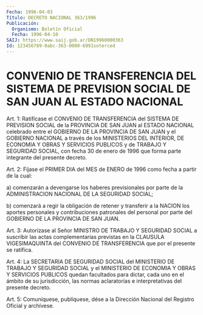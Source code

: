 ```yaml
---
Fecha: 1996-04-03
Título: DECRETO NACIONAL 363/1996
Publicación:
  Organismo: Boletín Oficial
  Fecha: 1996-04-10
SAIJ: https://www.saij.gob.ar/DN19960000363
Id: 123456789-0abc-363-0000-6991soterced
---
```

# CONVENIO DE TRANSFERENCIA DEL SISTEMA DE PREVISION SOCIAL DE SAN JUAN AL ESTADO NACIONAL

<a id="1"></a>
Art. 1: Ratifícase el CONVENIO DE TRANSFERENCIA del SISTEMA DE PREVISION SOCIAL  de  la  PROVINCIA DE SAN JUAN al ESTADO NACIONAL celebrado entre el GOBIERNO  DE  LA  PROVINCIA  DE  SAN  JUAN  y el GOBIERNO  NACIONAL  a  través de  los MINISTERIOS DEL INTERIOR, DE ECONOMIA Y OBRAS Y SERVICIOS PUBLICOS  y de  TRABAJO  Y  SEGURIDAD SOCIAL,  con  fecha  30 de enero de 1996 que forma parte integrante del presente decreto.

<a id="2"></a>
Art. 2: Fíjase el PRIMER DIA del MES de ENERO de 1996 como fecha a partir de la cual:

a) comenzarán a devengarse  los  haberes previsionales por parte de la ADMINISTRACION NACIONAL DE LA SEGURIDAD SOCIAL;

b) comenzará a regir la obligación  de  retener  y  transferir a la NACION  los aportes  personales  y  contribuciones patronales  del personal  por  parte del  GOBIERNO DE LA  PROVINCIA  DE  SAN  JUAN.

<a id="3"></a>
Art. 3: Autorízase al Señor MINISTRO DE TRABAJO Y SEGURIDAD SOCIAL a  suscribir las actas complementarias  previstas  en  la  CLAUSULA VIGESIMAQUINTA del CONVENIO DE TRANSFERENCIA que por el presente se ratifica.

<a id="4"></a>
Art.  4:  La  SECRETARIA  DE  SEGURIDAD  SOCIAL del MINISTERIO DE TRABAJO Y SEGURIDAD SOCIAL y el MINISTERIO DE  ECONOMIA  Y  OBRAS Y SERVICIOS  PUBLICOS quedan facultados para dictar, cada uno en  el ámbito de su jurisdicción, las normas aclaratorias e interpretativas del presente decreto.

<a id="5"></a>
Art. 5: Comuníquese,  publíquese, dése a la Dirección Nacional del Registro Oficial y archívese.